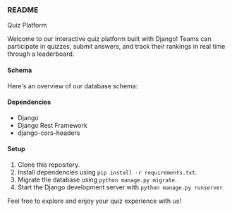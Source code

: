 
### README
Quiz Platform

Welcome to our interactive quiz platform built with Django! Teams can participate in quizzes, submit answers, and track their rankings in real time through a leaderboard.

#### Schema
Here's an overview of our database schema:


#### Dependencies
- Django
- Django Rest Framework
- django-cors-headers

#### Setup
1. Clone this repository.
2. Install dependencies using `pip install -r requirements.txt`.
3. Migrate the database using `python manage.py migrate`.
4. Start the Django development server with `python manage.py runserver`.

Feel free to explore and enjoy your quiz experience with us!
